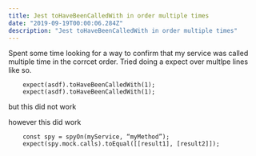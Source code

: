 ```yaml
---
title: Jest toHaveBeenCalledWith in order multiple times
date: "2019-09-19T00:00:06.284Z"
description: "Jest toHaveBeenCalledWith in order multiple times"
---
```

Spent some time looking for a way to confirm that my service was called multiple time in the corrcet order. Tried doing a expect over multlpe lines like so.
```
    expect(asdf).toHaveBeenCalledWith(1);
    expect(asdf).toHaveBeenCalledWith(1);
```
but this did not work

however this did work
```
    const spy = spyOn(myService, “myMethod”);
    expect(spy.mock.calls).toEqual([[result1], [result2]]);
```